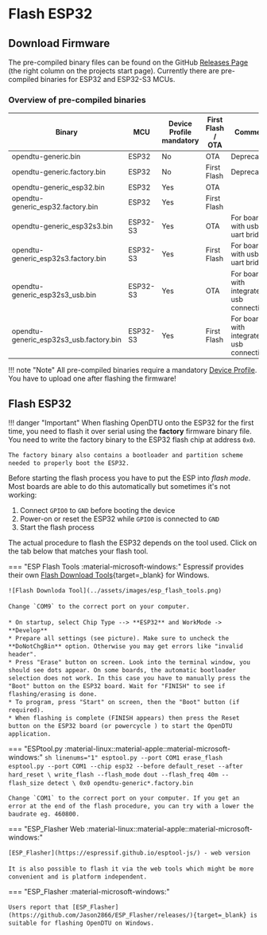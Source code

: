 # Flash ESP32

## Download Firmware

The pre-compiled binary files can be found on the GitHub [Releases Page](https://github.com/tbnobody/OpenDTU/releases) (the right column on the projects start page). Currently there are pre-compiled binaries for ESP32 and ESP32-S3 MCUs.

### Overview of pre-compiled binaries

| Binary                                  | MCU                | Device Profile mandatory | First Flash / OTA | Comment     |
| --------------------------------------- | ------------------ | ------------------------ | ----------------- | ----------- |
| opendtu-generic.bin                     | ESP32              | No                       | OTA               | Deprecated! |
| opendtu-generic.factory.bin             | ESP32              | No                       | First Flash       | Deprecated! |
| opendtu-generic_esp32.bin               | ESP32              | Yes                      | OTA               |             |
| opendtu-generic_esp32.factory.bin       | ESP32              | Yes                      | First Flash       |             |
| opendtu-generic_esp32s3.bin             | ESP32-S3           | Yes                      | OTA               | For boards with usb-uart bridge |
| opendtu-generic_esp32s3.factory.bin     | ESP32-S3           | Yes                      | First Flash       | For boards with usb-uart bridge |
| opendtu-generic_esp32s3_usb.bin         | ESP32-S3           | Yes                      | OTA               | For boards with integrated usb connection |
| opendtu-generic_esp32s3_usb.factory.bin | ESP32-S3           | Yes                      | First Flash       | For boards with integrated usb connection |

!!! note "Note"
    All pre-compiled binaries require a mandatory [Device Profile](device_profiles.md). You have to upload one after flashing the firmware!

## Flash ESP32

!!! danger "Important"
    When flashing OpenDTU onto the ESP32 for the first time, you need to flash it over serial using the **factory** firmware binary file.
    You need to write the factory binary to the ESP32 flash chip at address `0x0`.

    The factory binary also contains a bootloader and partition scheme needed to properly boot the ESP32.

Before starting the flash process you have to put the ESP into *flash mode*. Most boards are able to do this automatically but sometimes it's not working:

1. Connect `GPIO0` to `GND` before booting the device
2. Power-on or reset the ESP32 while `GPIO0` is connected to `GND`
3. Start the flash process

The actual procedure to flash the ESP32 depends on the tool used. Click on the tab below that matches your flash tool.

=== "ESP Flash Tools :material-microsoft-windows:"
    Espressif provides their own [Flash Download Tools](https://www.espressif.com/en/support/download/other-tools){target=_blank} for Windows.

    ![Flash Downloda Tool](../assets/images/esp_flash_tools.png)

    Change `COM9` to the correct port on your computer.

    * On startup, select Chip Type --> **ESP32** and WorkMode -> **Develop**
    * Prepare all settings (see picture). Make sure to uncheck the **DoNotChgBin** option. Otherwise you may get errors like "invalid header".
    * Press "Erase" button on screen. Look into the terminal window, you should see dots appear. On some boards, the automatic bootloader selection does not work. In this case you have to manually press the "Boot" button on the ESP32 board. Wait for "FINISH" to see if flashing/erasing is done.
    * To program, press "Start" on screen, then the "Boot" button (if required).
    * When flashing is complete (FINISH appears) then press the Reset button on the ESP32 board (or powercycle ) to start the OpenDTU application.

=== "ESPtool.py :material-linux::material-apple::material-microsoft-windows:"
    ```sh linenums="1"
    esptool.py --port COM1 erase_flash
    esptool.py --port COM1 --chip esp32 --before default_reset --after hard_reset \
        write_flash --flash_mode dout --flash_freq 40m --flash_size detect \
        0x0 opendtu-generic*.factory.bin
    ```

    Change `COM1` to the correct port on your computer. If you get an error at the end of the flash procedure, you can try with a lower the baudrate eg. 460800.

=== "ESP_Flasher Web :material-linux::material-apple::material-microsoft-windows:"

    [ESP_Flasher](https://espressif.github.io/esptool-js/) - web version

    It is also possible to flash it via the web tools which might be more convenient and is platform independent.

=== "ESP_Flasher :material-microsoft-windows:"

    Users report that [ESP_Flasher](https://github.com/Jason2866/ESP_Flasher/releases/){target=_blank} is suitable for flashing OpenDTU on Windows.
